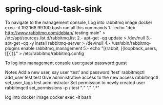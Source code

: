 # spring-cloud-task-sink
To navigate to the management console, Log into rabbitmq image docker exec -it 192.168.99.100 bash
run all this commands
1.- echo "deb http://www.rabbitmq.com/debian/ testing main" > /etc/apt/sources.list.d/rabbitmq.list
2.- apt-get -qq update > /dev/null
3.- apt-get -qq -y install rabbitmq-server > /dev/null
4.- /usr/sbin/rabbitmq-plugins enable rabbitmq_management
5.- echo "[{rabbit, [{loopback_users, []}]}]." > /etc/rabbitmq/rabbitmq.config

To log into management console
user:guest
password:guest

Notes
Add a new user, say user ‘test’ and password ‘test’
rabbitmqctl add_user test test
Give administrative access to the new access
rabbitmqctl set_user_tags test administrator
Set permission to newly created user
rabbitmqctl set_permissions -p / test ".*" ".*" ".*"

log into docker image docker exec -it <containerIdOrName> bash